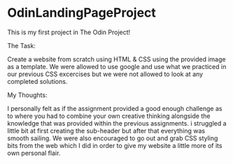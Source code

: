 # OdinLandingPageProject

This is my first project in The Odin Project!

The Task:

Create a website from scratch using HTML & CSS using the provided image as a template. We were allowed to use google and use what we practiced in our previous CSS excercises but we were not allowed to look at any completed solutions.

My Thoughts:

I personally felt as if the assignment provided a good enough challenge as to where you had to combine your own creative thinking alongside the knowledge that was provided within the previous assignments. i struggled a little bit at first creating the sub-header but after that everything was smooth sailing. We were also encouraged to go out and grab CSS styling bits from the web which I did in order to give my website a little more of its own personal flair.